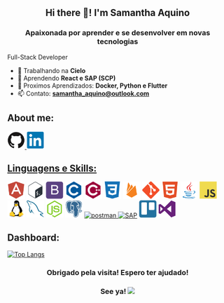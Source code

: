 <!--
**SamanthaAquino/SamanthaAquino** is a ✨ _special_ ✨ repository because its `README.md` (this file) appears on your GitHub profile.

Here are some ideas to get you started:

- 🔭 I’m currently working on ...
- 🌱 I’m currently learning ...
- 👯 I’m looking to collaborate on ...
- 🤔 I’m looking for help with ...
- 💬 Ask me about ...
- 📫 How to reach me: ...
- 😄 Pronouns: ...
- ⚡ Fun fact: ...
-- :page_facing_up: Curriculo: 
-->

<h2 align = "center"> Hi there 👋! I'm Samantha Aquino </h2>
<h3 align = "center"> Apaixonada por aprender e se desenvolver em novas tecnologias</h3>

Full-Stack Developer

- 🔭 Trabalhando na **Cielo**
- 🌱 Aprendendo **React e SAP (SCP)**
- :herb: Proximos Aprendizados: **Docker, Python e Flutter**
- :mailbox: Contato: **samantha_aquino@outlook.com**


<h2> About me: </h2>

<a href="https://github.com/SamanthaAquino" target="_blank"> <img src="https://raw.githubusercontent.com/devicons/devicon/master/icons/github/github-original.svg" alt="GitHub" width="40" height="40"/>
<a href="https://www.linkedin.com/in/samantha-aquino/" target="_blank"> <img src="https://raw.githubusercontent.com/devicons/devicon/master/icons/linkedin/linkedin-original.svg" alt="LinkedIn" width="40" height="40"/> 
  
<h2> Linguagens e Skills: </h2>

<a href="" target="_blank"> <img src="https://raw.githubusercontent.com/devicons/devicon/master/icons/angularjs/angularjs-plain.svg" alt="Angular" width="40" height="40"/></a>
<a href="" target="_blank"> <img src="https://raw.githubusercontent.com/devicons/devicon/master/icons/bash/bash-plain.svg" alt="Bash" width="40" height="40"/></a>
<a href="" target="_blank"> <img src="https://raw.githubusercontent.com/devicons/devicon/master/icons/bootstrap/bootstrap-plain.svg" alt="Bootstrap" width="40" height="40"/></a>
<a href="" target="_blank"> <img src="https://raw.githubusercontent.com/devicons/devicon/master/icons/c/c-plain.svg" alt="C" width="40" height="40"/></a>
<a href="" target="_blank"> <img src="https://raw.githubusercontent.com/devicons/devicon/master/icons/cplusplus/cplusplus-plain.svg" alt="C++" width="40" height="40"/></a>
<a href="" target="_blank"> <img src="https://raw.githubusercontent.com/devicons/devicon/master/icons/css3/css3-plain.svg" alt="Css3" width="40" height="40"/></a>
<a href="" target="_blank"> <img src="https://raw.githubusercontent.com/devicons/devicon/master/icons/firebase/firebase-plain.svg" alt="Firebase" width="40" height="40"/></a>
<a href="" target="_blank"> <img src="https://raw.githubusercontent.com/devicons/devicon/master/icons/git/git-plain.svg" alt="Git" width="40" height="40"/></a>
<a href="" target="_blank"> <img src="https://raw.githubusercontent.com/devicons/devicon/master/icons/html5/html5-plain.svg" alt="Html5" width="40" height="40"/></a>
<a href="" target="_blank"> <img src="https://raw.githubusercontent.com/devicons/devicon/master/icons/java/java-original.svg" alt="Java" width="40" height="40"/></a>
<a href="" target="_blank"> <img src="https://raw.githubusercontent.com/devicons/devicon/master/icons/javascript/javascript-original.svg" alt="JavaScript" width="40" height="40"/></a>
<a href="" target="_blank"> <img src="https://raw.githubusercontent.com/devicons/devicon/master/icons/linux/linux-original.svg" alt="Linux" width="40" height="40"/></a>
<a href="" target="_blank"> <img src="https://raw.githubusercontent.com/devicons/devicon/master/icons/mysql/mysql-original.svg" alt="MySQL" width="40" height="40"/></a>
<a href="" target="_blank"> <img src="https://raw.githubusercontent.com/devicons/devicon/master/icons/nodejs/nodejs-original.svg" alt="NodeJs" width="40" height="40"/></a>
<a href="" target="_blank"> <img src="https://raw.githubusercontent.com/devicons/devicon/master/icons/postgresql/postgresql-plain.svg" alt="PostgreSQL" width="40" height="40"/></a>
<a href="" target="_blank"> <img src="https://www.vectorlogo.zone/logos/getpostman/getpostman-icon.svg" alt="postman" width="40" height="40"/>
  <a href="" target="_blank"> <img src="https://sap.github.io/ui5-webcomponents/assets/images/logo.png" alt="SAP" width="40" height="40"/></a>
<a href="" target="_blank"> <img src="https://raw.githubusercontent.com/devicons/devicon/master/icons/trello/trello-plain.svg" alt="Trello" width="40" height="40"/></a>
<a href="" target="_blank"> <img src="https://raw.githubusercontent.com/devicons/devicon/master/icons/visualstudio/visualstudio-plain.svg" alt="VScode" width="40" height="40"/></a>

<!--<a href="" target="_blank"> <img src="https://raw.githubusercontent.com/devicons/devicon/master/icons/docker/docker-original.svg" alt="Docker" width="40" height="40"/></a>-->
<!--<a href="" target="_blank"> <img src="https://raw.githubusercontent.com/devicons/devicon/master/icons/heroku/heroku-plain.svg" alt="Heroku" width="40" height="40"/></a>-->
<!--<a href="" target="_blank"> <img src="https://raw.githubusercontent.com/devicons/devicon/master/icons/javascript/javascript-original.svg" alt="JavaScript" width="40" height="40"/></a>-->
<!--<a href="" target="_blank"> <img src="https://raw.githubusercontent.com/devicons/devicon/master/icons/mongodb/mongodb-original.svg" alt="MongoDB" width="40" height="40"/></a>-->
<!--<a href="" target="_blank"> <img src="https://raw.githubusercontent.com/devicons/devicon/master/icons/nodejs/nodejs-original.svg" alt="NodeJs" width="40" height="40"/></a>-->
<!--<a href="" target="_blank"> <img src="https://raw.githubusercontent.com/devicons/devicon/master/icons/python/python-original.svg" alt="Python" width="40" height="40"/></a>-->
<!--<a href="" target="_blank"> <img src="https://raw.githubusercontent.com/devicons/devicon/master/icons/react/react-original.svg" alt="React" width="40" height="40"/></a>-->

<h2> Dashboard: </h2>

<!--![OtavioKoike GitHub stats](https://github-readme-stats.vercel.app/api/?username=OtavioKoike&show_icons=true&title_color=fff&icon_color=79ff97&text_color=9f9f9f&bg_color=151515)-->

[![Top Langs](https://github-readme-stats.vercel.app/api/top-langs/?username=SamanthaAquino&layout=compact&show_icons=true&title_color=fff&icon_color=79ff97&text_color=9f9f9f&bg_color=151515)](https://github.com/anuraghazra/github-readme-stats)

<h3 align = "center"> Obrigado pela visita! Espero ter ajudado!</h3>
<h3 align = "center"> See ya! <img src=https://github.com/TheDudeThatCode/TheDudeThatCode/blob/master/Assets/Hi.gif width="20"></h3>
